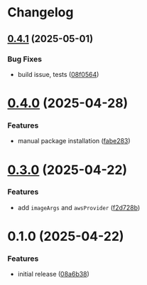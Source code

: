 # Changelog

## [0.4.1](https://github.com/mwillbanks/pulumi-aws-lambda-layer-builder/compare/0.4.0...0.4.1) (2025-05-01)

### Bug Fixes

- build issue, tests ([08f0564](https://github.com/mwillbanks/pulumi-aws-lambda-layer-builder/commit/08f056469c2acbe19b3b64949f0577ad7555c81a))

# [0.4.0](https://github.com/mwillbanks/pulumi-aws-lambda-layer-builder/compare/0.3.0...0.4.0) (2025-04-28)

### Features

- manual package installation ([fabe283](https://github.com/mwillbanks/pulumi-aws-lambda-layer-builder/commit/fabe283665a069bb72498ab18918184eb8852a92))

# [0.3.0](https://github.com/mwillbanks/pulumi-aws-lambda-layer-builder/compare/0.1.0...0.3.0) (2025-04-22)

### Features

- add `imageArgs` and `awsProvider` ([f2d728b](https://github.com/mwillbanks/pulumi-aws-lambda-layer-builder/commit/f2d728b0b5f44225b2795e113569ceeaa2987abf))

# 0.1.0 (2025-04-22)

### Features

- initial release ([08a6b38](https://github.com/mwillbanks/pulumi-aws-lambda-layer-builder/commit/08a6b38336b9d5a9f7d995fe810ddb98f02c5b7a))
